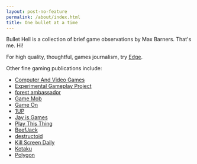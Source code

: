 ```yaml
---
layout: post-no-feature
permalink: /about/index.html
title: One bullet at a time
---
```


Bullet Hell is a collection of brief game observations by Max Barners. That's me. Hi!

For high quality, thoughtful, games journalism, try [Edge](http://www.edge-online.com/).

Other fine gaming publications include:

* [Computer And Video Games](http://www.computerandvideogames.com)
* [Experimental Gameplay Project](http://experimentalgameplay.com/)
* [forest ambassador](http://forestambassador.com/)
* [Game Mob](http://gamemob.com/)
* [Game On](https://blog.mozilla.org/gameon)
* [1UP](http://www.1up.com/)
* [Jay is Games](http://jayisgames.com)
* [Play This Thing](http://playthisthing.com/)
* [BeefJack](http://beefjack.com/)
* [destructoid](http://www.destructoid.com)
* [Kill Screen Daily](http://killscreendaily.com/)
* [Kotaku](http://kotaku.com)
* [Polygon](http://www.polygon.com)
